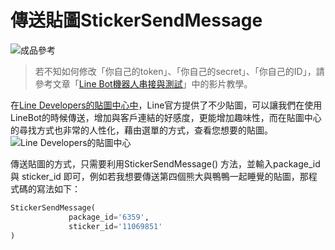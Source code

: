 # 傳送貼圖StickerSendMessage
![成品參考](https://i.imgur.com/4PTp9HM.png)
> 若不知如何修改「你自己的token」、「你自己的secret」、「你自己的ID」，請參考文章「[Line Bot機器人串接與測試]()」中的影片教學。

在[Line Developers的貼圖中心中](https://developers.line.biz/en/docs/messaging-api/sticker-list/#specify-sticker-in-message-object)，Line官方提供了不少貼圖，可以讓我們在使用LineBot的時候傳送，增加與客戶連結的好感度，更能增加趣味性，而在貼圖中心的尋找方式也非常的人性化，藉由選單的方式，查看您想要的貼圖。
![Line Developers的貼圖中心](https://i.imgur.com/WE1plF0.png)

傳送貼圖的方式，只需要利用StickerSendMessage() 方法，並輸入package_id 與 sticker_id 即可，例如若我想要傳送第四個熊大與鴨鴨一起睡覺的貼圖，那程式碼的寫法如下：
```python
StickerSendMessage(
             package_id='6359',
             sticker_id='11069851'         
)
```
